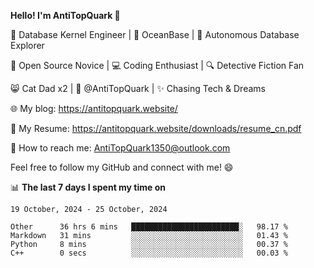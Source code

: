 
**Hello! I'm AntiTopQuark 👋**

🔧 Database Kernel Engineer | 🌊 OceanBase | 🤖 Autonomous Database Explorer

🌱 Open Source Novice | 💻 Coding Enthusiast | 🔍 Detective Fiction Fan

😸 Cat Dad x2 | 🎉 @AntiTopQuark | ✨ Chasing Tech & Dreams

🌐 My blog: https://antitopquark.website/

📄 My Resume: https://antitopquark.website/downloads/resume_cn.pdf

📧 How to reach me: AntiTopQuark1350@outlook.com

Feel free to follow my GitHub and connect with me! 😄

📊 **The last 7 days I spent my time on** 

<!--START_SECTION:waka-->
```text
19 October, 2024 - 25 October, 2024

Other      36 hrs 6 mins   ████████████████████████░   98.17 % 
Markdown   31 mins         ░░░░░░░░░░░░░░░░░░░░░░░░░   01.43 % 
Python     8 mins          ░░░░░░░░░░░░░░░░░░░░░░░░░   00.37 % 
C++        0 secs          ░░░░░░░░░░░░░░░░░░░░░░░░░   00.03 %
```
<!--END_SECTION:waka-->


